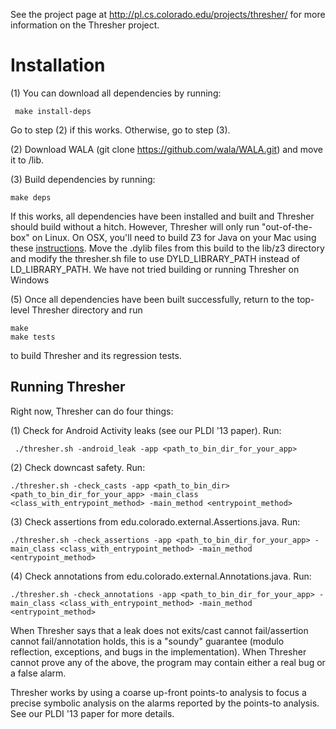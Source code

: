 See the project page at http://pl.cs.colorado.edu/projects/thresher/ for more information on the Thresher project.

Installation
============
(1) You can download all dependencies by running:

     make install-deps

Go to step (2) if this works. Otherwise, go to step (3).

(2) Download WALA (git clone https://github.com/wala/WALA.git) and move it to /lib.

(3) Build dependencies by running:

    make deps

If this works, all dependencies have been installed and built and Thresher should build without a hitch. However, Thresher will only run "out-of-the-box" on Linux. On OSX, you'll need to build Z3 for Java on your Mac using these [instructions](http://leodemoura.github.io/blog/2012/12/10/z3-for-java.html). Move the .dylib files from this build to the lib/z3 directory and modify the thresher.sh file to use DYLD_LIBRARY_PATH instead of LD_LIBRARY_PATH. We have not tried building or running Thresher on Windows

(5) Once all dependencies have been built successfully, return to the top-level Thresher directory and run
  
    make
    make tests

to build Thresher and its regression tests. 

Running Thresher
----------------

Right now, Thresher can do four things:

(1) Check for Android Activity leaks (see our PLDI '13 paper). Run:

     ./thresher.sh -android_leak -app <path_to_bin_dir_for_your_app>

(2) Check downcast safety. Run: 
    
    ./thresher.sh -check_casts -app <path_to_bin_dir> <path_to_bin_dir_for_your_app> -main_class <class_with_entrypoint_method> -main_method <entrypoint_method>

(3) Check assertions from edu.colorado.external.Assertions.java. Run:

    ./thresher.sh -check_assertions -app <path_to_bin_dir_for_your_app> -main_class <class_with_entrypoint_method> -main_method <entrypoint_method>

(4) Check annotations from edu.colorado.external.Annotations.java. Run:

    ./thresher.sh -check_annotations -app <path_to_bin_dir_for_your_app> -main_class <class_with_entrypoint_method> -main_method <entrypoint_method>
   
When Thresher says that a leak does not exits/cast cannot fail/assertion cannot fail/annotation holds, this is a "soundy" guarantee (modulo reflection, exceptions, and bugs in the implementation). When Thresher cannot prove any of the above, the program may contain either a real bug or a false alarm.

Thresher works by using a coarse up-front points-to analysis to focus a precise symbolic analysis on the alarms reported by the points-to analysis. See our PLDI '13 paper for more details.

